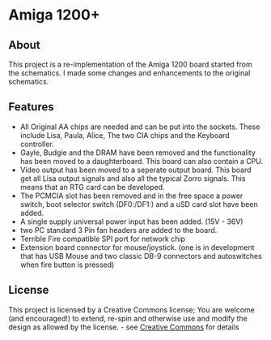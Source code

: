 # Amiga 1200+

## About

This project is a re-implementation of the Amiga 1200 board started from the schematics.
I made some changes and enhancements to the original schematics.

## Features

* All Original AA chips are needed and can be put into the sockets. These include Lisa, Paula, Alice, The two CIA chips and the Keyboard controller.
* Gayle, Budgie and the DRAM have been removed and the functionality has been moved to a daughterboard. This board can also contain a CPU.
* Video output has been moved to a seperate output board. This board get all Lisa output signals and also all the typical Zorro signals. This means that an RTG card can be developed.
* The PCMCIA slot has been removed and in the free space a power switch, boot selector switch (DF0:/DF1:) and a uSD card slot have been added.
* A single supply universal power input has been added. (15V - 36V)
* two PC standard 3 Pin fan headers are added to the board.
* Terrible Fire compatible SPI port for network chip
* Extension board connector for mouse/joystick. (one is in development that has USB Mouse and two classic DB-9 connectors and autoswitches when fire button is pressed)

## License

This project is licensed by a Creative Commons license; You are welcome (and encouraged!) to extend, re-spin and otherwise use and modify the design as allowed by the license. - see  [Creative Commons](https://creativecommons.org/licenses/by-sa/4.0/) for details

